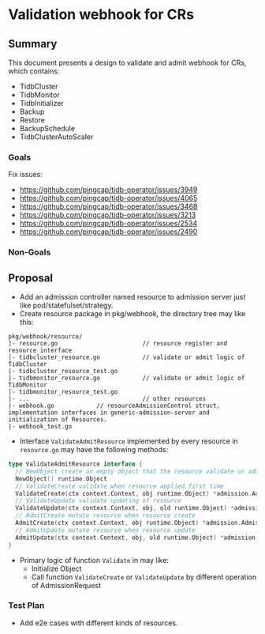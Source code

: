 # Validation webhook for CRs

## Summary

This document presents a design to validate and admit webhook for CRs, which contains:

- TidbCluster
- TidbMonitor
- TidbInitializer
- Backup
- Restore
- BackupSchedule
- TidbClusterAutoScaler

### Goals

Fix issues:

- <https://github.com/pingcap/tidb-operator/issues/3949>
- <https://github.com/pingcap/tidb-operator/issues/4065>
- <https://github.com/pingcap/tidb-operator/issues/3468>
- <https://github.com/pingcap/tidb-operator/issues/3213>
- <https://github.com/pingcap/tidb-operator/issues/2534>
- <https://github.com/pingcap/tidb-operator/issues/2490>

### Non-Goals

## Proposal

- Add an admission controller named resource to admission server just like pod/statefulset/strategy.
- Create resource package in pkg/webhook, the directory tree may like this:

```text
pkg/webhook/resource/
|- resource.go                        // resource register and resource interface 
|- tidbcluster_resource.go            // validate or admit logic of TidbCluster
|- tidbcluster_resource_test.go
|- tidbmonitor_resource.go            // validate or admit logic of TidbMonitor
|- tidbmonitor_resource_test.go 
|- ...                                // other resources
|- webhook.go            // resourceAdmissionControl struct, implementation interfaces in generic-admission-server and initialization of Resources.
|- webhook_test.go        
```

- Interface `ValidateAdmitResource` implemented by every resource in `resource.go` may have the following methods:

```Go
type ValidateAdmitResource interface {
  // NewObject create an empty object that the resource validate or admit to
  NewObject() runtime.Object
  // ValidateCreate validate when resource applied first time
  ValidateCreate(ctx context.Context, obj runtime.Object) *admission.AdmissionResponse
  // ValidateUpdate validate updating of resource
  ValidateUpdate(ctx context.Context, obj, old runtime.Object) *admission.AdmissionResponse
  // AdmitCreate mutate resource when resource create 
  AdmitCreate(ctx context.Context, obj runtime.Object) *admission.AdmissionResponse
  // AdmitUpdate mutate resource when resource update
  AdmitUpdate(ctx context.Context, obj, old runtime.Object) *admission.AdmissionResponse
}
```

- Primary logic of function `Validate` in may like:
  - Initialize Object
  - Call function `ValidateCreate` or `ValidateUpdate` by different operation of AdmissionRequest

### Test Plan

- Add e2e cases with different kinds of resources.

